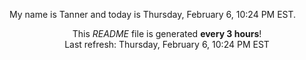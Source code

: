 My name is Tanner and today is Thursday, February 6, 10:24 PM EST.

<p align="center">This <i>README</i> file is generated <b>every 3 hours</b>!</br>Last refresh: Thursday, February 6, 10:24 PM EST<br /></p>
